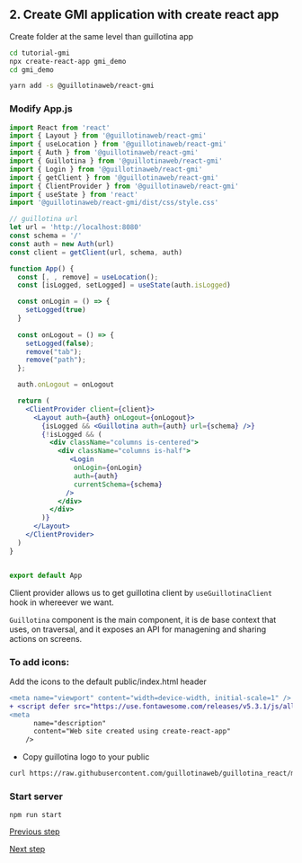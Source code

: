 

## 2. Create GMI application with create react app

Create folder at the same level than guillotina app

```bash
cd tutorial-gmi
npx create-react-app gmi_demo
cd gmi_demo

yarn add -s @guillotinaweb/react-gmi

```

### Modify App.js


```jsx
import React from 'react'
import { Layout } from '@guillotinaweb/react-gmi'
import { useLocation } from '@guillotinaweb/react-gmi'
import { Auth } from '@guillotinaweb/react-gmi'
import { Guillotina } from '@guillotinaweb/react-gmi'
import { Login } from '@guillotinaweb/react-gmi'
import { getClient } from '@guillotinaweb/react-gmi'
import { ClientProvider } from '@guillotinaweb/react-gmi'
import { useState } from 'react'
import '@guillotinaweb/react-gmi/dist/css/style.css'

// guillotina url
let url = 'http://localhost:8080'
const schema = '/'
const auth = new Auth(url)
const client = getClient(url, schema, auth)

function App() {
  const [, , remove] = useLocation();
  const [isLogged, setLogged] = useState(auth.isLogged)

  const onLogin = () => {
    setLogged(true)
  }
  
  const onLogout = () => {
    setLogged(false);
    remove("tab");
    remove("path");
  };

  auth.onLogout = onLogout

  return (
    <ClientProvider client={client}>
      <Layout auth={auth} onLogout={onLogout}>
        {isLogged && <Guillotina auth={auth} url={schema} />}
        {!isLogged && (
          <div className="columns is-centered">
            <div className="columns is-half">
               <Login
                onLogin={onLogin}
                auth={auth}
                currentSchema={schema}
              />
            </div>
          </div>
        )}
      </Layout>
    </ClientProvider>
  )
}


export default App
```

Client provider allows us to get guillotina client by `useGuillotinaClient` hook in whereever we want.

`Guillotina` component is the main component, it is de base context that uses, on traversal, and it exposes an API for managening and sharing actions on screens.

### To add icons:

Add the icons to the default public/index.html header

```diff
<meta name="viewport" content="width=device-width, initial-scale=1" />
+ <script defer src="https://use.fontawesome.com/releases/v5.3.1/js/all.js"></script>
<meta
      name="description"
      content="Web site created using create-react-app"
    />
```

- Copy guillotina logo to your public

```bash
curl https://raw.githubusercontent.com/guillotinaweb/guillotina_react/master/public/logo.svg > public/logo.svg

```

### Start server

```
npm run start
```


[Previous step](step-1-install-guillotina.md) 

[Next step](step-3-firsts-steps-gmi.md)
